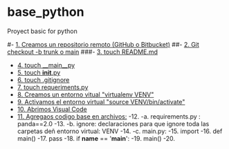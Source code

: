 # base_python
Proyect basic for python

#- [1. Creamos un repositorio remoto (GitHub o Bitbucket)](#Creamos)
##- [2. Git checkout -b trunk o main](#Creamos)
###- [3. touch README.md](#Creamos)
- [4. touch __main__py](#Creamos)
- [5. touch __init__.py](#Creamos)
- [6. touch .gitignore](#Creamos)
- [7. touch requeriments.py](#Creamos)
- [8. Creamos un entorno vitual "virtualenv VENV"](#Creamos)
- [9. Activamos el entorno virtual "source VENV/bin/activate"](#Creamos)
- [10. Abrimos Visual Code](#Creamos)
- [11. Agregaos codigo base en archivos:](#Creamos)
-12.   -a. requirements.py : panda==2.0
-13.   -b. ignore: declaraciones para que ignore toda las carpetas deñ entorno virtual: VENV
-14.   -c. main.py:
-15.      import
-16.      def main()
-17.          pass
-18.      if __name__ == '__main__':
-19.          main()
-20. 
